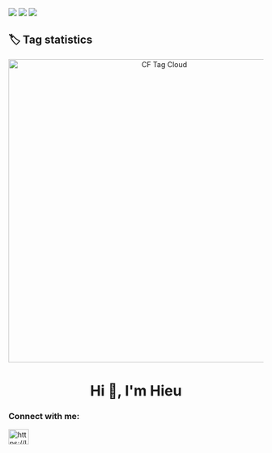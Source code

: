 ![](https://raw.githubusercontent.com/your-github-username/cf-stats/main/output/light_card.svg#gh-dark-mode-only)
![](https://raw.githubusercontent.com/sudiptob2/cf-stats/main/output/max_rating.svg)
![](https://raw.githubusercontent.com/sudiptob2/cf-stats/main/output/rating.svg)

## 🏷️ Tag statistics
<p align="center">
  <img src="../cf-stats/output/tag_cloud.svg" alt="CF Tag Cloud" width="600"/>
</p>

<h1 align="center">Hi 👋, I'm Hieu</h1>

<h3 align="left">Connect with me:</h3>
<p align="left">
<a href="https://www.leetcode.com/https://leetcode.com/hieudev623/" target="blank"><img align="center" src="https://raw.githubusercontent.com/rahuldkjain/github-profile-readme-generator/master/src/images/icons/Social/leet-code.svg" alt="https://leetcode.com/hieudev623/" height="30" width="40" /></a>
</p>
